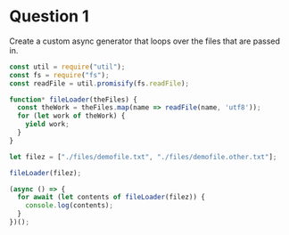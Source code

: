 # Question 1

Create a custom async generator that loops over the files that are passed in.

```js
const util = require("util");
const fs = require("fs");
const readFile = util.promisify(fs.readFile);

function* fileLoader(theFiles) {
  const theWork = theFiles.map(name => readFile(name, 'utf8'));
  for (let work of theWork) {
    yield work;
  }
}

let filez = ["./files/demofile.txt", "./files/demofile.other.txt"];

fileLoader(filez);

(async () => {
  for await (let contents of fileLoader(filez)) {
    console.log(contents);
  }
})();
```
